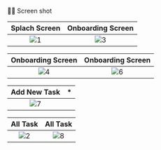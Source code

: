 📸📸 Screen shot


Splach Screen      | Onboarding Screen
:-------------------------:|:-------------------------:
![1](https://user-images.githubusercontent.com/77027841/220728125-c668aff1-b77a-463f-9938-d346ef639be5.jpeg) | ![3](https://user-images.githubusercontent.com/77027841/220728232-7091847a-9a1e-4fa0-b8f7-1efe9cfa2477.jpeg) |



Onboarding Screen             |  Onboarding Screen
:-------------------------:|:-------------------------:
 ![4](https://user-images.githubusercontent.com/77027841/220728269-0a6dfe52-66b0-445f-8be7-4bca4310c9c5.jpeg) | ![6](https://user-images.githubusercontent.com/77027841/220728480-73e952ba-0f7b-49b2-85f1-28fba48a7ca6.jpeg)


Add New Task             |  *
:-------------------------:|:-------------------------:
![7](https://user-images.githubusercontent.com/77027841/220728661-c5d8b1a7-f761-4800-b1b6-71433fb24ed0.jpeg) |

All Task             |  All Task
:-------------------------:|:-------------------------:
![2](https://user-images.githubusercontent.com/77027841/220729027-2c902922-af8a-45da-933e-f00193fab539.jpeg) | ![8](https://user-images.githubusercontent.com/77027841/220729277-645b296d-0231-468a-9653-a6a3047abbfe.jpeg)
